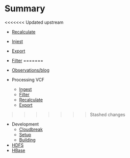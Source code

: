 # Summary

<<<<<<< Updated upstream
- [Recalculate](doc/recalculate.md)
- [Injest](doc/ingest.md)
- [Export](doc/export.md)
- [Filter](doc/filter.md)
=======

- [Observations/blog](doc/blog.md)
- Processing VCF
  - [Ingest](doc/ingest.md)
  - [Filter](doc/filter.md)
  - [Recalculate](doc/recalculate.md)
  - [Export](doc/export.md)
>>>>>>> Stashed changes
- Development
  - [Cloudbreak](doc/cloudbreak.md)
  - [Setup](doc/setup.md)
  - [Building](doc/development.md)
- [HDFS](doc/hdfs.md)
- [HBase](doc/hbase.md)

